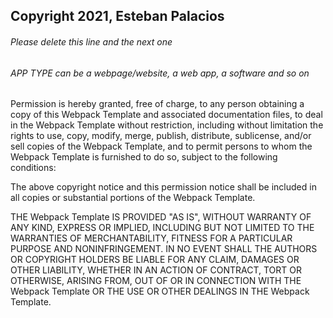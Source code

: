 ## Copyright 2021, Esteban Palacios

###### Please delete this line and the next one
###### APP TYPE can be a webpage/website, a web app, a software and so on

Permission is hereby granted, free of charge, to any person obtaining a copy of this Webpack Template and associated documentation files, to deal in the Webpack Template without restriction, including without limitation the rights to use, copy, modify, merge, publish, distribute, sublicense, and/or sell copies of the Webpack Template, and to permit persons to whom the Webpack Template is furnished to do so, subject to the following conditions:

The above copyright notice and this permission notice shall be included in all copies or substantial portions of the Webpack Template.

THE Webpack Template IS PROVIDED "AS IS", WITHOUT WARRANTY OF ANY KIND, EXPRESS OR IMPLIED, INCLUDING BUT NOT LIMITED TO THE WARRANTIES OF MERCHANTABILITY, FITNESS FOR A PARTICULAR PURPOSE AND NONINFRINGEMENT. IN NO EVENT SHALL THE AUTHORS OR COPYRIGHT HOLDERS BE LIABLE FOR ANY CLAIM, DAMAGES OR OTHER LIABILITY, WHETHER IN AN ACTION OF CONTRACT, TORT OR OTHERWISE, ARISING FROM, OUT OF OR IN CONNECTION WITH THE Webpack Template OR THE USE OR OTHER DEALINGS IN THE Webpack Template.
